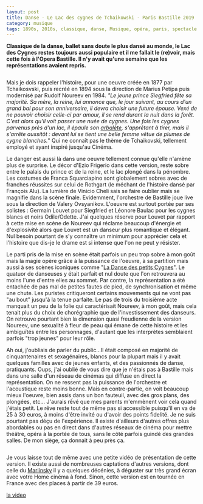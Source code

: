 ```yaml
---
layout: post
title: Danse - Le Lac des cygnes de Tchaikowski - Paris Bastille 2019
category: musique
tags: 1890s, 2010s, classique, danse, Musique, opéra, paris, spectacle
---
```

**Classique de la danse, ballet sans doute le plus dansé au monde, le Lac des Cygnes restes toujours aussi populaire et il me fallait le (re)voir, mais cette fois à l'Opera Bastille. Il n'y avait qu'une semaine que les représentations avaient repris.**

<img src="https://cheziceman.files.wordpress.com/2019/02/bastillecygne.jpeg" alt="" class="wp-image-25483" />

Mais je dois rappeler l'histoire, pour une oeuvre créée en 1877 par Tchaikosvski, puis recréé en 1894 sous la direction de Marius Petipa puis modernisé par Rudolf Noureev en 1984. <i>"Le jeune prince Siegfried fête sa majorité. Sa mère, la reine, lui annonce que, le jour suivant, au cours d'un grand bal pour son anniversaire, il devra choisir une future épouse. Vexé de ne pouvoir choisir celle-ci par amour, il se rend durant la nuit dans la forêt. C'est alors qu'il voit passer une nuée de cygnes. Une fois les cygnes parvenus près d'un lac, il épaule son </i><i><a href="https://fr.wikipedia.org/wiki/Arbal%C3%A8te_(arme)">arbalète</a></i><i>, s'apprêtant à tirer, mais il s'arrête aussitôt : devant lui se tient une belle femme vêtue de plumes de cygne blanches.</i>" Qui ne connaît pas le thème de Tchaikovski, tellement employé et ayant inspiré jusqu'au Cinéma.

Le danger est aussi là dans une oeuvre tellement connue qu'elle n'amène plus de surprise. Le décor d'Ezio Frigerio dans cette version, reste sobre entre le palais du prince et de la reine, et le lac plongé dans la pénombre. Les costumes de Franca Squarciapino sont globalement sobres avec de franches réussites sur celui de Rothgart (le méchant de l'histoire dansé par François Alu). La lumière de Vinicio Cheli sais se faire oublier mais se magnifie dans la scène finale. Evidemment, l'orchestre de Bastille joue live sous la direction de Valery Ovsyanikov. L'oeuvre est surtout portée par ses solistes : Germain Louvet pour Siegfried et Léonore Baulac pour les cygnes blancs et noirs Odile/Odette. J'ai quelques réserve pour Louvet par rapport à cette mise en scène de Noureev qui réclame beaucoup d'énergie et d'explosivité alors que Louvet est un danseur plus romantique et élégant. Nul besoin pourtant de s'y connaître un minimum pour apprécier cela et l'histoire que dis-je le drame est si intense que l'on ne peut y résister.

Le parti pris de la mise en scène était parfois un peu trop sobre à mon goût mais la magie opère grâce à la puissance de l'oeuvre, à sa partition mais aussi à ses scènes iconiques comme "<a href="https://fr.wikipedia.org/wiki/Danse_des_petits_cygnes">La Danse des petits Cygnes</a>". Le quatuor de danseuses y était parfait et nul doute que l'on retrouvera au moins l'une d'entre elles au sommet. Par contre, la représentation a été entachée de pas mal de petites fautes de pied, de synchronisation et même une chute. Les puristes critiqueront certains mouvements qui ne vont pas "au bout" jusqu'à la tenue parfaite. Le pas de trois du troisième acte manquait un peu de la folie qui caractérisait Noureev, à mon goût, mais cela tenait plus du choix de chorégraphie que de l'investissement des danseurs. On retrouve pourtant bien la dimension quasi freudienne de la version Noureev, une sexualité à fleur de peau qui émane de cette histoire et les ambiguïtés entre les personnages, d'autant que les interprètes semblaient parfois "trop jeunes" pour leur rôle.

Ah oui, j'oubliais de parler du public...Il était composé en majorité de cinquantenaires et sexagénaires, blancs pour la plupart mais il y avait quelques familles avec de jeunes enfants, et des passionnés de danse, pratiquants. Oups, j'ai oublié de vous dire que je n'étais pas à Bastille mais dans une salle d'un réseau de cinémas qui diffuse en direct la représentation. On ne ressent pas la puissance de l'orchestre et l'acoustique reste moins bonne. Mais en contre-partie, on voit beaucoup mieux l'oeuvre, bien assis dans un bon fauteuil, avec des gros plans, des plongées, etc... J'aurais rếvé que mes parents m'emmènent voir cela quand j'étais petit. Le rêve reste tout de même pas si accessible puisqu'il en va de 25 à 30 euros, à moins d'être invité ou d'avoir des points fidelité. Je ne suis pourtant pas déçu de l'expérience. Il existe d'ailleurs d'autres offres plus abordables ou pas en direct dans d'autres réseaux de cinéma pour mettre théâtre, opéra à la portée de tous, sans le côté parfois guindé des grandes salles. De mon siège, ça donnait à peu près ça.

<img src="https://cheziceman.files.wordpress.com/2019/02/img_20190221_18581459905903.jpg" alt="" class="wp-image-25478" />

Je vous laisse tout de même avec une petite vidéo de présentation de cette version. Il existe aussi de nombreuses captations d'autres versions, dont celle du <a href="https://fr.wikipedia.org/wiki/Théâtre_Mariinsky">Mariinsky</a> il y a quelques décénies, à déguster sur très grand écran avec votre Home cinéma à fond. Sinon, cette version est en tournée en France avec des places à partir de 39 euros.

[la video](https://www.youtube.com/watch?v=mX9_hH440Kc)


